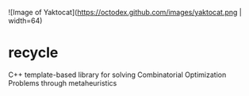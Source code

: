 ![Image of Yaktocat](https://octodex.github.com/images/yaktocat.png | width=64)
# recycle
C++ template-based library for solving Combinatorial Optimization Problems through metaheuristics

